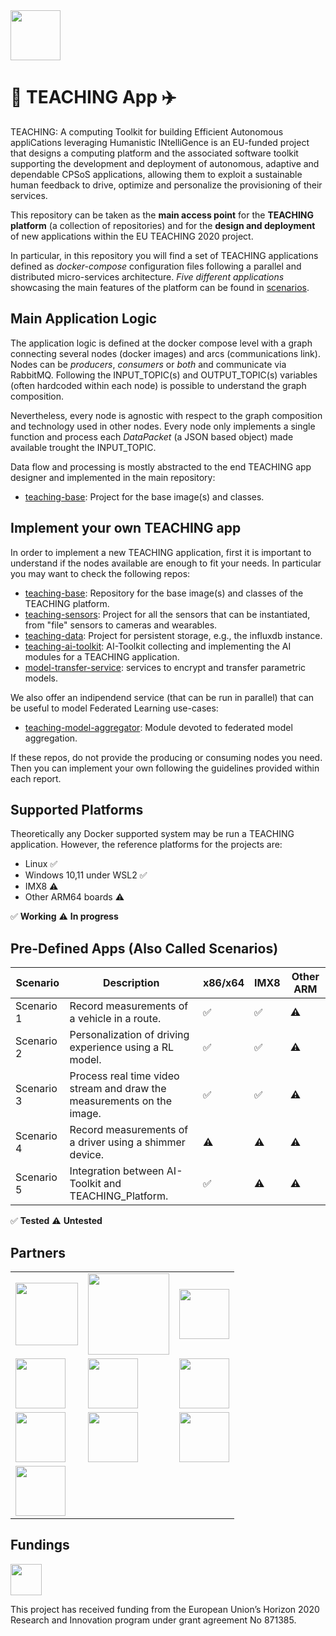<img src="https://teaching-h2020.eu/sites/default/files/teaching55.png" height="80">

# :car: TEACHING App :airplane:

TEACHING: A computing Toolkit for building Efficient Autonomous appliCations leveraging Humanistic INtelliGence is an EU-funded project that designs a computing platform and the associated software toolkit supporting the development and deployment of autonomous, adaptive and dependable CPSoS applications, allowing them to exploit a sustainable human feedback to drive, optimize and personalize the provisioning of their services.

This repository can be taken as the **main access point** for the **TEACHING platform** (a collection of repositories) and for the **design and deployment** of new applications within the EU TEACHING 2020 project.

In particular, in this repository you will find a set of TEACHING applications defined as *docker-compose* configuration files following a parallel and distributed micro-services architecture. *Five different applications* showcasing the main features of the platform can be found in [scenarios](https://github.com/EU-TEACHING/teaching-app/tree/main/scenarios).

## Main Application Logic

The application logic is defined at the docker compose level with a graph connecting several nodes (docker images) and arcs (communications link).
Nodes can be *producers*, *consumers* or *both* and communicate via RabbitMQ. Following the INPUT_TOPIC(s) and OUTPUT_TOPIC(s) variables (often hardcoded within each node) is possible to understand the graph composition.

Nevertheless, every node is agnostic with respect to the graph composition and technology used in other nodes. Every node only implements a single function and process each *DataPacket* (a JSON based object) made available trought the INPUT_TOPIC.

Data flow and processing is mostly abstracted to the end TEACHING app designer and implemented in the main repository:

- [teaching-base](https://github.com/EU-TEACHING/teaching-base): Project for the base image(s) and classes.

## Implement your own TEACHING app

In order to implement a new TEACHING application, first it is important to understand if the nodes available are enough to fit your needs. 
In particular you may want to check the following repos:

- [teaching-base](https://github.com/EU-TEACHING/teaching-base): Repository for the base image(s) and classes of the TEACHING platform.
- [teaching-sensors](https://github.com/EU-TEACHING/teaching-sensors): Project for all the sensors that can be instantiated, from "file" sensors to cameras and wearables.
- [teaching-data](https://github.com/EU-TEACHING/teaching-data): Project for persistent storage, e.g., the influxdb instance.
- [teaching-ai-toolkit](https://github.com/EU-TEACHING/teaching-ai-toolkit): AI-Toolkit collecting and implementing the AI modules for a TEACHING application.
- [model-transfer-service](model-transfer-service): services to encrypt and transfer parametric models.

We also offer an indipendend service (that can be run in parallel) that can be useful to model Federated Learning use-cases:

- [teaching-model-aggregator](https://github.com/EU-TEACHING/teaching-model-aggregator): Module devoted to federated model aggregation.

If these repos, do not provide the producing or consuming nodes you need. Then you can implement your own following the guidelines provided within each report.

## Supported Platforms

Theoretically any Docker supported system may be run a TEACHING application. However, the reference platforms for the projects are:

* Linux :white_check_mark:
* Windows 10,11 under WSL2 :white_check_mark:
* IMX8 :warning:
* Other ARM64 boards :warning: 

:white_check_mark: **Working**
:warning:  **In progress**

## Pre-Defined Apps (Also Called Scenarios)

|Scenario|Description|x86/x64|IMX8|Other ARM|
|-|-|-|-|-|
|Scenario 1|Record measurements of a vehicle in a route.|:white_check_mark:|:white_check_mark:|:warning:|
|Scenario 2|Personalization of driving experience using a RL model.|:white_check_mark:|:white_check_mark:|:warning:|
|Scenario 3|Process real time video stream and draw the measurements on the image.|:white_check_mark:|:white_check_mark:|:warning:|
|Scenario 4|Record measurements of a driver using a shimmer device.|:warning:|:warning:|:warning:|
|Scenario 5|Integration between AI-Toolkit and TEACHING_Platform.|:white_check_mark:|:warning:|:warning:|

:white_check_mark: **Tested**
:warning:  **Untested**

## Partners
<table border=0 >
  <tr >
    <td> <img src="https://teaching-h2020.eu/sites/default/files/styles/mt_brands/public/2020-02/University-of-Pisa.png"  height="100"></td>   
    <td><img src="https://lowinfood.eu/wp-content/uploads/2021/01/HUA-Logo-Blue-RGB-1-1024x427.jpg"  height="130"></td>
    <td><img src="https://teaching-h2020.eu/sites/default/files/styles/mt_brands/public/2020-02/CNR.png" height="80"></td>
  </tr>
  <tr >
  <td><img src="https://teaching-h2020.eu/sites/default/files/styles/mt_brands/public/2020-02/I%26M.png" height="80"> </td>
  <td><img src="https://teaching-h2020.eu/sites/default/files/styles/mt_brands/public/2020-02/TUG.png" height="80"></td>
  <td><img src="https://teaching-h2020.eu/sites/default/files/styles/mt_brands/public/2020-02/AVL-Logo.jpg" height="80"></td>

  </tr>
  <tr >
  <td><img src="https://teaching-h2020.eu/sites/default/files/styles/mt_brands/public/2021-04/marelli-logo-history.png" height="80"></td>
  <td><img src="https://teaching-h2020.eu/sites/default/files/styles/mt_brands/public/2020-02/Thales_logo.jpg" height="80"></td>
  <td><img src="https://teaching-h2020.eu/sites/default/files/styles/mt_brands/public/2018-06/itml400.png" height="80"></td>

  </tr>
  <tr >
  <td><img src="https://teaching-h2020.eu/sites/default/files/styles/mt_brands/public/2020-02/infineon_logo_rgb.jpg" height="80"></td>
  <td></td>
  <td></td>

  </tr>
</table>

## Fundings
<img src="https://teaching-h2020.eu/sites/default/files/inline-images/eu.jpg" height="50">

This project has received funding from the European Union’s Horizon 2020 Research and Innovation program under grant agreement No 871385.
